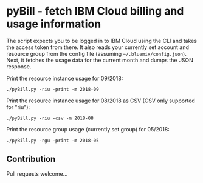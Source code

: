 # pyBill - fetch IBM Cloud billing and usage information

The script expects you to be logged in to IBM Cloud using the CLI and takes the access token from there. It also reads your currently set account and resource group from the config file (assuming `~/.bluemix/config.json`). Next, it fetches the usage data for the current month and dumps the JSON response.

Print the resource instance usage for 09/2018:
```
./pyBill.py -riu -print -m 2018-09
```

Print the resource instance usage for 08/2018 as CSV (CSV only supported for "riu"):
```
./pyBill.py -riu -csv -m 2018-08
```


Print the resource group usage (currently set group) for 05/2018:
```
./pyBill.py -rgu -print -m 2018-05
```


## Contribution
Pull requests welcome...